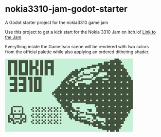# nokia3310-jam-godot-starter
A Godot starter project for the nokia3310 game jam

Use this project to get a kick start for the Nokia 3310 Jam on itch.io!
[Link to the Jam](https://itch.io/jam/nokiajam3)


Everything inside the Game.tscn scene will be rendered with two colors from the official palette while also applying an ordered dithering shader.  

![Example screen](/example.png)

